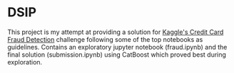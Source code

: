 # DSIP

This project is my attempt at providing a solution for [Kaggle's Credit Card Fraud Detection](https://www.kaggle.com/datasets/mlg-ulb/creditcardfraud) challenge following some of the top notebooks as guidelines.
Contains an exploratory jupyter notebook (fraud.ipynb) and the final solution (submission.ipynb) using CatBoost which proved best during exploration.
